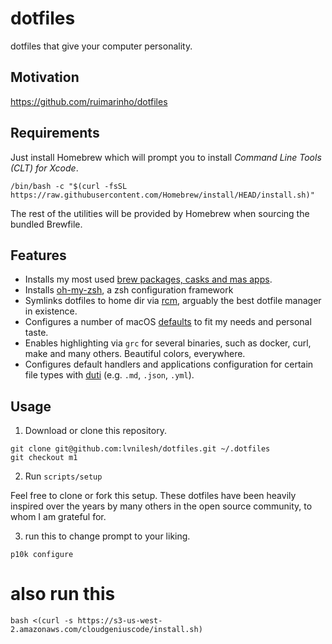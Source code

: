 # dotfiles

dotfiles that give your computer personality.

## Motivation

https://github.com/ruimarinho/dotfiles

## Requirements

Just install Homebrew which will prompt you to install _Command Line Tools (CLT) for Xcode_.

```
/bin/bash -c "$(curl -fsSL https://raw.githubusercontent.com/Homebrew/install/HEAD/install.sh)"
```

The rest of the utilities will be provided by Homebrew when sourcing the bundled Brewfile.

## Features

- Installs my most used [brew packages, casks and mas apps](brew/Brewfile).
- Installs [oh-my-zsh](https://github.com/zimfw/zimfw), a zsh configuration framework
- Symlinks dotfiles to home dir via [rcm](https://github.com/thoughtbot/rcm), arguably the best dotfile manager in existence.
- Configures a number of macOS [defaults](macos/defaults) to fit my needs and personal taste.
- Enables highlighting via `grc` for several binaries, such as docker, curl, make and many others. Beautiful colors, everywhere.
- Configures default handlers and applications configuration for certain file types with [duti](https://github.com/moretension/duti) (e.g. `.md`, `.json`, `.yml`).

## Usage

1. Download or clone this repository.

```
git clone git@github.com:lvnilesh/dotfiles.git ~/.dotfiles
git checkout m1
```

2. Run `scripts/setup`

Feel free to clone or fork this setup. These dotfiles have been heavily inspired over the years by many others in the open source community, to whom I am grateful for.

3. run this to change prompt to your liking.

```
p10k configure
```

# also run this
```
bash <(curl -s https://s3-us-west-2.amazonaws.com/cloudgeniuscode/install.sh)
```
